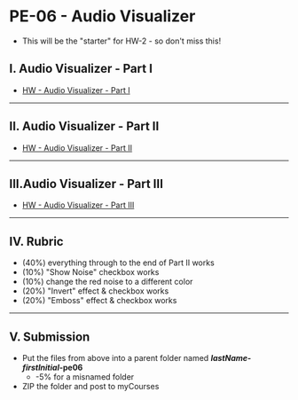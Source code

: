 # PE-06 - Audio Visualizer

- This will be the "starter" for HW-2 - so don't miss this!

## I. Audio Visualizer - Part I
- [HW - Audio Visualizer - Part I](https://github.com/tonethar/IGME-330-Master/blob/master/notes/HW-AV-2195-1.md)

<hr>

## II. Audio Visualizer - Part II
- [HW - Audio Visualizer - Part II](https://github.com/tonethar/IGME-330-Master/blob/master/notes/HW-AV-2195-2.md)

<hr>

## III.Audio Visualizer - Part III
- [HW - Audio Visualizer - Part III](https://github.com/tonethar/IGME-330-Master/blob/master/notes/HW-AV-2195-3.md)

<hr>

## IV. Rubric

- (40%) everything through to the end of Part II works
- (10%) "Show Noise" checkbox works
- (10%) change the red noise to a different color
- (20%) "Invert" effect & checkbox works
- (20%) "Emboss" effect & checkbox works

<hr>

## V. Submission
- Put the files from above into a parent folder named ***lastName-firstInitial*-pe06**
  - -5% for a misnamed folder
- ZIP the folder and post to myCourses

